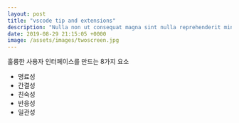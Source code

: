 ```yaml
---
layout: post
title: "vscode tip and extensions"
description: "Nulla non ut consequat magna sint nulla reprehenderit minim culpa voluptate aute officia."
date: 2019-08-29 21:15:05 +0000
image: /assets/images/twoscreen.jpg
---
```


훌륭한 사용자 인터페이스를 만드는 8가지 요소
- 명료성
- 간결성
- 친숙성
- 반응성
- 일관성